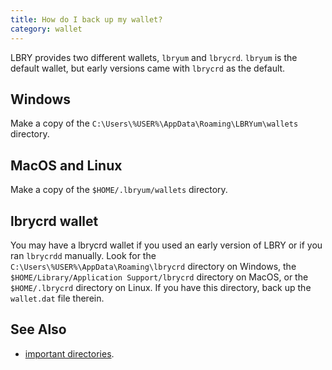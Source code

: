 ```yaml
---
title: How do I back up my wallet?
category: wallet
---
```


LBRY provides two different wallets, `lbryum` and `lbrycrd`. `lbryum` is the default wallet, but early versions came with `lbrycrd` as the default.

## Windows

Make a copy of the `C:\Users\%USER%\AppData\Roaming\LBRYum\wallets` directory.

## MacOS and Linux

Make a copy of the `$HOME/.lbryum/wallets` directory.

## lbrycrd wallet

You may have a lbrycrd wallet if you used an early version of LBRY or if you ran `lbrycrdd` manually. Look for the `C:\Users\%USER%\AppData\Roaming\lbrycrd` directory on Windows, the `$HOME/Library/Application Support/lbrycrd` directory on MacOS, or the `$HOME/.lbrycrd` directory on Linux. If you have this directory, back up the `wallet.dat` file therein.

## See Also

- [important directories](https://lbry.io/faq/lbry-directories).
